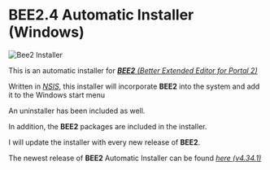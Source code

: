# BEE2.4 Automatic Installer (Windows)
![Bee2 Installer](https://imgur.com/LhTFDyo.png)

This is an automatic installer for *[**BEE2** (Better Extended Editor for Portal 2)](https://github.com/BEEmod/BEE2.4)*

Written in *[NSIS](https://nsis.sourceforge.io/Main_Page)*, this installer will incorporate **BEE2** into the system and add it to the Windows start menu

An uninstaller has been included as well.

In addition, the **BEE2** packages are included in the installer.

I will update the installer with every new release of **BEE2**.

The newest release of **BEE2** Automatic Installer can be found *[here (v4.34.1)](https://github.com/calclover2514/BEE2.4-Installer-Automatic/releases/latest/)*
